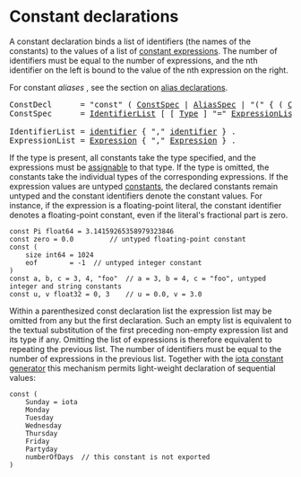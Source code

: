 # Constant declarations

A constant declaration binds a list of identifiers (the names of the constants) to the values of a list of [constant expressions](/Expressions/constant_expressions.html). The number of identifiers must be equal to the number of expressions, and the nth identifier on the left is bound to the value of the nth expression on the right.

For constant _aliases_ , see the section on [alias declarations](/Alias_declarations/).

<pre>
<a id="ConstDecl">ConstDecl</a>      = "const" ( <a href="#ConstSpec">ConstSpec</a> | <a href="#AliasSpec">AliasSpec</a> | "(" { ( <a href="#ConstSpec">ConstSpec</a> | <a href="#AliasSpec">AliasSpec</a> ) ";" } ")" ) .
<a id="ConstSpec">ConstSpec</a>      = <a href="#IdentifierList">IdentifierList</a> [ [ <a href="/Types/#Type">Type</a> ] "=" <a href="#ExpressionList">ExpressionList</a> ] .

<a id="IdentifierList">IdentifierList</a> = <a href="/Lexical%20elements/identifiers.html#identifier">identifier</a> { "," <a href="/Lexical%20elements/identifiers.html#identifier">identifier</a> } .
<a id="ExpressionList">ExpressionList</a> = <a href="/Expressions/operators.html#Expression">Expression</a> { "," <a href="/Expressions/operators.html#Expression">Expression</a> } .
</pre>

If the type is present, all constants take the type specified, and the expressions must be [assignable](/Properties%20of%20types%20and%20values/assignability.html) to that type. If the type is omitted, the constants take the individual types of the corresponding expressions. If the expression values are untyped [constants](/Constants/), the declared constants remain untyped and the constant identifiers denote the constant values. For instance, if the expression is a floating-point literal, the constant identifier denotes a floating-point constant, even if the literal's fractional part is zero.

```
const Pi float64 = 3.14159265358979323846
const zero = 0.0         // untyped floating-point constant
const (
	size int64 = 1024
	eof        = -1  // untyped integer constant
)
const a, b, c = 3, 4, "foo"  // a = 3, b = 4, c = "foo", untyped integer and string constants
const u, v float32 = 0, 3    // u = 0.0, v = 3.0
```

Within a parenthesized const declaration list the expression list may be omitted from any but the first declaration. Such an empty list is equivalent to the textual substitution of the first preceding non-empty expression list and its type if any. Omitting the list of expressions is therefore equivalent to repeating the previous list. The number of identifiers must be equal to the number of expressions in the previous list. Together with the [iota constant generator](/Declarations%20and%20scope/iota.html) this mechanism permits light-weight declaration of sequential values:

```
const (
	Sunday = iota
	Monday
	Tuesday
	Wednesday
	Thursday
	Friday
	Partyday
	numberOfDays  // this constant is not exported
)
```
